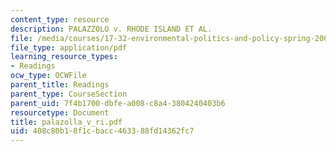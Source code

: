 ```yaml
---
content_type: resource
description: PALAZZOLO v. RHODE ISLAND ET AL.
file: /media/courses/17-32-environmental-politics-and-policy-spring-2003/408c80b18f1cbacc463388fd14362fc7_palazolla_v_ri.pdf
file_type: application/pdf
learning_resource_types:
- Readings
ocw_type: OCWFile
parent_title: Readings
parent_type: CourseSection
parent_uid: 7f4b1700-dbfe-a008-c8a4-3804240403b6
resourcetype: Document
title: palazolla_v_ri.pdf
uid: 408c80b1-8f1c-bacc-4633-88fd14362fc7
---
```

